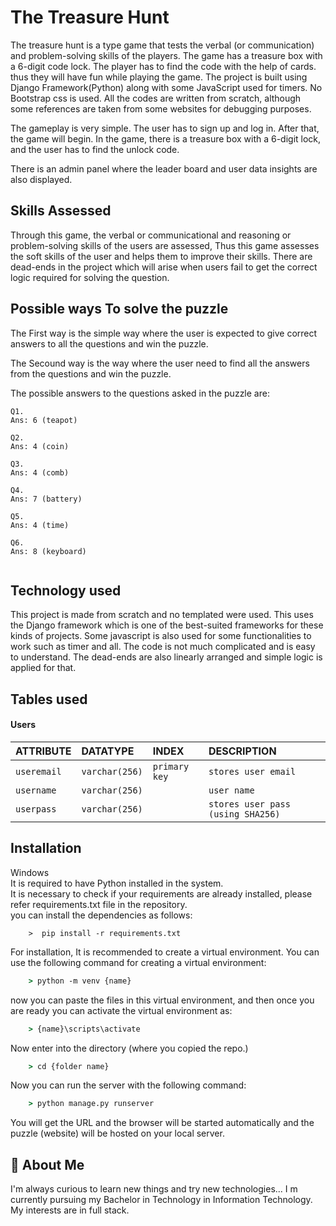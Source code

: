 # The Treasure Hunt

The treasure hunt is a type game that tests the verbal (or communication) and problem-solving skills of the players.
The game has a treasure box with a 6-digit code lock. The player has to find the code with the help of cards. thus they will have fun while playing the game.
The project is built using Django Framework(Python) along with some JavaScript used for timers. No Bootstrap css is used. All the codes are written from scratch, although some references are taken from some websites for debugging purposes.

The gameplay is very simple. The user has to sign up and log in. After that, the game will begin. In the game, there is a treasure box with a 6-digit lock, and the user has to find the unlock code.

There is an admin panel where the leader board and user data insights are also displayed.


## Skills Assessed

Through this game, the verbal or communicational and reasoning or problem-solving skills of the users are assessed, Thus this game assesses the soft skills of the user and helps them to improve their skills.
There are dead-ends in the project which will arise when users fail to get the correct logic required for solving the question.



## Possible ways To solve the puzzle

The First way is the simple way where the user is expected to give correct answers to all the questions and win the puzzle.

The Secound way is the way where the user need to find all the answers from the questions and win the puzzle.

The possible answers to the questions asked in the puzzle are:
```
Q1.  
Ans: 6 (teapot)

Q2.
Ans: 4 (coin)

Q3.
Ans: 4 (comb)

Q4.
Ans: 7 (battery)

Q5.
Ans: 4 (time)

Q6.
Ans: 8 (keyboard)
 
``` 

## Technology used
This project is made from scratch and no templated were used. This uses the Django framework which is one of the best-suited frameworks for these kinds of projects. Some javascript is also used for some functionalities to work such as timer and all.
The code is not much complicated and is easy to understand. The dead-ends are also linearly arranged and simple logic is applied for that.

## Tables used 

#### Users

| ATTRIBUTE | DATATYPE | INDEX   | DESCRIPTION|
| :-------- | :------- | :-------- | :-------------|
| `useremail` | `varchar(256)` | `primary key` | `stores user email`|
| `username` | `varchar(256)` | | `user name`|
| `userpass` | `varchar(256)` | | `stores user pass (using SHA256)`|

## Installation
Windows \
It is required to have Python installed in the system.\
It is necessary to check if your requirements are already installed, please refer requirements.txt file in the repository.\
you can install the dependencies as follows:
```
    >  pip install -r requirements.txt
```

For installation, It is recommended to create a virtual environment.
You can use the following command for creating a virtual environment:
```cmd
    > python -m venv {name}
``` 
now you can paste the files in this virtual environment, and then 
once you are ready you can activate the virtual environment as:

```cmd
    > {name}\scripts\activate  
```
Now enter into the directory (where you copied the repo.)
```cmd
    > cd {folder name}
```
Now you can run the server with the following command:
```cmd
    > python manage.py runserver
```
You will get the URL and the browser will be started automatically and the puzzle (website) will be hosted on your local server.

## 🚀 About Me
I'm always curious to learn new things and try new technologies... I m currently pursuing my Bachelor in Technology in Information Technology. My interests are in full stack.
